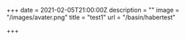 +++
date = 2021-02-05T21:00:00Z
description = ""
image = "/images/avater.png"
title = "test1"
url = "/basin/habertest"

+++
